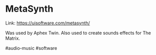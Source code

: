 # MetaSynth

Link: https://uisoftware.com/metasynth/

Was used by Aphex Twin. Also used to create sounds effects for The Matrix.

#audio-music #software